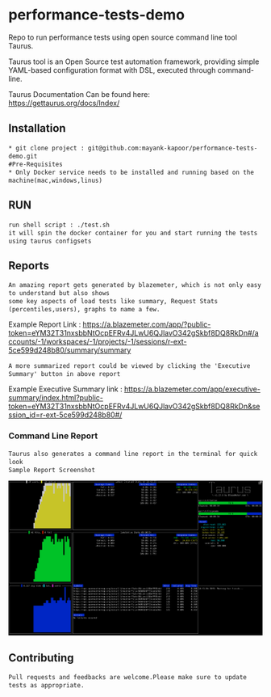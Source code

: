 # performance-tests-demo
Repo to run performance tests using open source command line tool Taurus.

Taurus tool is an Open Source test automation framework, providing simple YAML-based configuration format with DSL, executed through command-line.

Taurus Documentation Can be found here: https://gettaurus.org/docs/Index/


## Installation
 ```
* git clone project : git@github.com:mayank-kapoor/performance-tests-demo.git
#Pre-Requisites
* Only Docker service needs to be installed and running based on the machine(mac,windows,linus)
```
## RUN

```
run shell script : ./test.sh
it will spin the docker container for you and start running the tests using taurus configsets
```
## Reports

```
An amazing report gets generated by blazemeter, which is not only easy to understand but also shows 
some key aspects of load tests like summary, Request Stats (percentiles,users), graphs to name a few.

```
Example Report Link : https://a.blazemeter.com/app/?public-token=eYM32T31nxsbbNtOcpEFRv4JLwU6QJlavO342gSkbf8DQ8RkDn#/accounts/-1/workspaces/-1/projects/-1/sessions/r-ext-5ce599d248b80/summary/summary

``` 
A more summarized report could be viewed by clicking the 'Executive Summary' button in above report 
```
Example Executive Summary link : 
https://a.blazemeter.com/app/executive-summary/index.html?public-token=eYM32T31nxsbbNtOcpEFRv4JLwU6QJlavO342gSkbf8DQ8RkDn&session_id=r-ext-5ce599d248b80#/

### Command Line Report
``` 
Taurus also generates a command line report in the terminal for quick look
Sample Report Screenshot
```

![alt text](./img/example-report/sample-report.png?raw=true "Sample Report")


## Contributing

```
Pull requests and feedbacks are welcome.Please make sure to update tests as appropriate.

```


